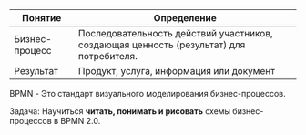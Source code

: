 
| Понятие        | Определение                                                                             |
| -------------- | --------------------------------------------------------------------------------------- |
| Бизнес-процесс | Последовательность действий участников, создающая ценность (результат) для потребителя. |
| Результат      | Продукт, услуга, информация или документ                                                |

BPMN - Это стандарт визуального моделирования бизнес-процессов.

Задача: Научиться **читать, понимать и рисовать** схемы бизнес-процессов в BPMN 2.0.
